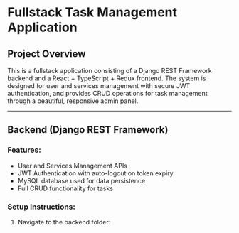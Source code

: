 # Fullstack Task Management Application

## Project Overview

This is a fullstack application consisting of a Django REST Framework backend and a React + TypeScript + Redux frontend. The system is designed for user and services management with secure JWT authentication, and provides CRUD operations for task management through a beautiful, responsive admin panel.

---

## Backend (Django REST Framework)

### Features:

- User and Services Management APIs
- JWT Authentication with auto-logout on token expiry
- MySQL database used for data persistence
- Full CRUD functionality for tasks

### Setup Instructions:

1. Navigate to the backend folder:
